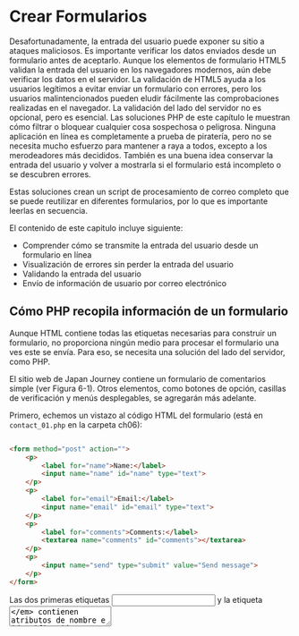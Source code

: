 # Crear Formularios

Desafortunadamente, la entrada del usuario puede exponer su sitio a 
ataques maliciosos. Es importante verificar los datos enviados desde 
un formulario antes de aceptarlo. Aunque los elementos de formulario 
HTML5 validan la entrada del usuario en los navegadores modernos, 
aún debe verificar los datos en el servidor. La validación de HTML5 
ayuda a los usuarios legítimos a evitar enviar un formulario con 
errores, pero los usuarios malintencionados pueden eludir fácilmente 
las comprobaciones realizadas en el navegador. La validación del 
lado del servidor no es opcional, pero es esencial. Las soluciones 
PHP de este capítulo le muestran cómo filtrar o bloquear cualquier 
cosa sospechosa o peligrosa. Ninguna aplicación en línea es 
completamente a prueba de piratería, pero no se necesita mucho 
esfuerzo para mantener a raya a todos, excepto a los merodeadores 
más decididos. También es una buena idea conservar la entrada del 
usuario y volver a mostrarla si el formulario está incompleto o se 
descubren errores. 

Estas soluciones crean un script de procesamiento de correo completo 
que se puede reutilizar en diferentes formularios, por lo que es 
importante leerlas en secuencia.

El contenido de este capitulo incluye siguiente:

- Comprender cómo se transmite la entrada del usuario desde un 
formulario en línea
- Visualización de errores sin perder la entrada del usuario
- Validando la entrada del usuario
- Envío de información de usuario por correo electrónico

## Cómo PHP recopila información de un formulario

Aunque HTML contiene todas las etiquetas necesarias para construir un 
formulario, no proporciona ningún medio para procesar el formulario 
una ves este se envía. Para eso, se necesita una solución del lado del 
servidor, como PHP.

El sitio web de Japan Journey contiene un formulario de comentarios 
simple (ver Figura 6-1). Otros elementos, como botones de opción, 
casillas de verificación y menús desplegables, se agregarán más adelante.

Primero, echemos un vistazo al código HTML del formulario (está en 
`contact_01.php` en la carpeta ch06):


```html

<form method="post" action="">
    <p>
        <label for="name">Name:</label>
        <input name="name" id="name" type="text">
    </p>
    <p>
        <label for="email">Email:</label>
        <input name="email" id="email" type="text">
    </p>
    <p>
        <label for="comments">Comments:</label>
        <textarea name="comments" id="comments"></textarea>
    </p>
    <p>
        <input name="send" type="submit" value="Send message">
    </p>
</form>
```

Las dos primeras etiquetas _<input>_ y la etiqueta _<textarea>_ contienen 
atributos de nombre e identificación configurados con el mismo valor. 
La razón de esta duplicación es la accesibilidad. HTML usa el atributo 
_id_ para asociar el elemento _<label>_ con el elemento _<input>_ correcto. 
Los scripts de procesamiento de formularios, sin embargo, se basan en 
el atributo de _name_. Por lo tanto, aunque el atributo _id_ es opcional 
en el botón _submit_, debe usar el atributo _name_ para cada elemento 
del formulario que desee procesar.

El atributo _name_ de un elemento de entrada de formulario normalmente no 
debe contener espacios. Si desea combinar varias palabras, únalas con un 
guión bajo (PHP lo hará automáticamente si deja espacios). Debido a que el 
script desarrollado más adelante en este capítulo convierte los atributos 
_name_ en variables PHP, no use guiones ni ningún otro carácter que no sea 
válido en los nombres de las variables PHP.

Otras dos cosas a tener en cuenta son los atributos de _method_ y _action_
dentro de la etiqueta de apertura _<form>_. El atributo de _method_ determina 
cómo el formulario envía datos. Se puede configurar para _post_ y _get_. El 
atributo _action_ le dice al navegador dónde enviar los datos para su 
procesamiento cuando se hace clic en el botón _submit_. Si el valor se deja 
vacío, como aquí, la página intenta procesar el formulario en sí. Sin embargo, 
un atributo _action_ vacío no es válido en HTML5, por lo que será necesario corregirlo.

He evitado deliberadamente el uso de cualquiera de las nuevas funciones 
de formulario HTML5, como _type = "email"_ y el atributo _required_. Esto 
facilita la prueba de los scripts de validación del lado del servidor PHP. 
Después de la prueba, puede actualizar sus formularios para utilizar las 
funciones de validación de HTML5. La validación en el navegador es 
principalmente una cortesía hacia el usuario para evitar que se envíe 
información incompleta, por lo que es opcional. La validación del lado 
del servidor nunca debe omitirse.

## Diferencia entre Post y Get


De lo contrario, la carpeta ch06 contiene un conjunto completo de archivos 
para el sitio Japan Journey con todo el código del Capítulo 5 incorporado. 
Copie _contact_01.php_ a la raíz del sitio y cámbielo al nombre _contact.php_. 
También copie _footer.php_, _menu.php_ y _title.php_ de la carpeta _ch06 / includes_
a la carpeta _includes_ en la raíz del sitio.

1. Localice la etiqueta de apertura _<form>_ en _contact.php_ y cambie el valor 
del atributo del método de _post_ para obtener, así:

```html
<form method="get" action="">
```

2. Guarde _contact.php_ y cargue la página en un navegador. Escriba su nombre, 
dirección de correo electrónico y un mensaje corto en el formulario, luego haga 
clic en _Enviar mensaje_.


3. Busque en la barra de direcciones del navegador. Debería ver el contenido 
del formulario adjunto al final de la URL.  Si divide la URL, se verá así:

```
http://localhost/phpsols-4e/contact.php
?name=David
&email=david%40example.com
&comments=Greetings%21+%3A-%29
&send=Send+message
```

Los datos enviados por el formulario se han agregado a la URL básica 
como una cadena de consulta que comienza con un signo de interrogación. 
El valor de cada campo y el botón de envío se identifica mediante el 
atributo _name_ del elemento de formulario, seguido de un signo igual y 
los datos enviados. Los datos de cada elemento de entrada están separados 
por un signo comercial (&). Las URL no pueden contener espacios o ciertos 
caracteres (como un signo de exclamación o un emoticón), por lo que el 
navegador reemplaza los espacios con + y codifica otros caracteres como 
valores hexadecimales, un proceso conocido como codificación de URL (para 
obtener una lista completa de valores, consulte 
www.degraeve.com/reference/urlencoding.php).
 
4. Vuelva al código de _contact.php_ y cambie el método a _post_, así:

```html
<form method="post" action="">
```

Guarde _contact.php_ y vuelva a cargar la página en su navegador. Escribe 
otro mensaje y haz clic en _Enviar mensaje_. Su mensaje debería desaparecer, 
pero no sucede nada. No se ha perdido, pero todavía no ha hecho nada para 
procesarlo.
 
6. En _contact.php_, agregue el siguiente código inmediatamente debajo de 
la etiqueta de cierre _</form>_:

```html
<pre>
<?php if ($_POST) { print_r($_POST); } ?>
</pre>
```

Esto muestra el contenido del array superglobal `$ _POST` si se han 
enviado datos _post_. Como se explicó en el Capítulo 4, la función 
_print_r ()_ le permite inspeccionar el contenido de los array; las 
etiquetas _<pre>_ simplemente facilitan la lectura de la salida.



&-------------------------------------------------------------------

